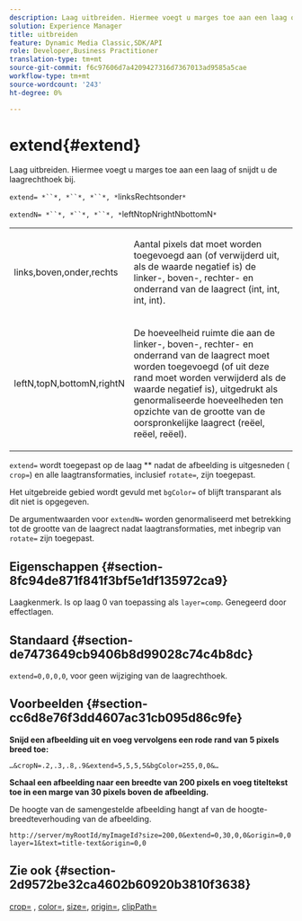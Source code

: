 ```yaml
---
description: Laag uitbreiden. Hiermee voegt u marges toe aan een laag of snijdt u de laagrechthoek bij.
solution: Experience Manager
title: uitbreiden
feature: Dynamic Media Classic,SDK/API
role: Developer,Business Practitioner
translation-type: tm+mt
source-git-commit: f6c97606d7a4209427316d7367013ad9585a5cae
workflow-type: tm+mt
source-wordcount: '243'
ht-degree: 0%

---
```



# extend{#extend}

Laag uitbreiden. Hiermee voegt u marges toe aan een laag of snijdt u de laagrechthoek bij.

`extend= *``*, *``*, *``*, *`linksRechtsonder`*`

`extendN= *``*, *``*, *``*, *`leftNtopNrightNbottomN`*`

<table id="simpletable_1DCCD469712B423C8154630127DC5F54"> 
 <tr class="strow"> 
  <td class="stentry"> <p><span class="codeph"> <span class="varname"> links,boven,onder,rechts</span></span> </p></td> 
  <td class="stentry"> <p>Aantal pixels dat moet worden toegevoegd aan (of verwijderd uit, als de waarde negatief is) de linker-, boven-, rechter- en onderrand van de laagrect (int, int, int, int). </p></td> 
 </tr> 
 <tr class="strow"> 
  <td class="stentry"> <p><span class="codeph"> <span class="varname"> leftN,topN,bottomN,rightN</span></span> </p></td> 
  <td class="stentry"> <p>De hoeveelheid ruimte die aan de linker-, boven-, rechter- en onderrand van de laagrect moet worden toegevoegd (of uit deze rand moet worden verwijderd als de waarde negatief is), uitgedrukt als genormaliseerde hoeveelheden ten opzichte van de grootte van de oorspronkelijke laagrect (reëel, reëel, reëel). </p></td> 
 </tr> 
</table>

`extend=` wordt toegepast op de laag  ** nadat de afbeelding is uitgesneden (  `crop=`) en alle laagtransformaties, inclusief  `rotate=`, zijn toegepast.

Het uitgebreide gebied wordt gevuld met `bgColor=` of blijft transparant als dit niet is opgegeven.

De argumentwaarden voor `extendN=` worden genormaliseerd met betrekking tot de grootte van de laagrect nadat laagtransformaties, met inbegrip van `rotate=` zijn toegepast.

## Eigenschappen {#section-8fc94de871f841f3bf5e1df135972ca9}

Laagkenmerk. Is op laag 0 van toepassing als `layer=comp`. Genegeerd door effectlagen.

## Standaard {#section-de7473649cb9406b8d99028c74c4b8dc}

`extend=0,0,0,0`, voor geen wijziging van de laagrechthoek.

## Voorbeelden {#section-cc6d8e76f3dd4607ac31cb095d86c9fe}

**Snijd een afbeelding uit en voeg vervolgens een rode rand van 5 pixels breed toe:**

`…&cropN=.2,.3,.8,.9&extend=5,5,5,5&bgColor=255,0,0&…`

**Schaal een afbeelding naar een breedte van 200 pixels en voeg titeltekst toe in een marge van 30 pixels boven de afbeelding.**

De hoogte van de samengestelde afbeelding hangt af van de hoogte-breedteverhouding van de afbeelding.

`http://server/myRootId/myImageId?size=200,0&extend=0,30,0,0&origin=0,0 layer=1&text=title-text&origin=0,0`

## Zie ook {#section-2d9572be32ca4602b60920b3810f3638}

[crop=](../../../../../is-api/http-ref/image-serving-api-ref/c-http-protocol-reference/c-command-reference/r-crop.md#reference-6fd0f6399966446ab4425ce050572eab) ,  [color=](/help/aem-is-ir-api/is-api/http-ref/image-serving-api-ref/c-http-protocol-reference/c-data-types/r-is-http-color.md),  [size=](../../../../../is-api/http-ref/image-serving-api-ref/c-http-protocol-reference/c-data-types/r-size.md#reference-04d383f32c7b4003bed9978cb854747b),  [origin=](../../../../../is-api/http-ref/image-serving-api-ref/c-http-protocol-reference/c-command-reference/r-origin.md#reference-e11c7ac06e2240cc884c3fec98f05138),  [clipPath=](../../../../../is-api/http-ref/image-serving-api-ref/c-http-protocol-reference/c-command-reference/r-clippath.md#reference-8139b1b52dc54749b51b109521ddf83d)
